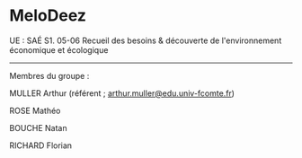 # MeloDeez

UE : SAÉ S1. 05-06 Recueil des besoins & découverte de l'environnement économique et écologique
 - - - - - - - - - - - - - - 
Membres du groupe : 

MULLER Arthur (référent ; arthur.muller@edu.univ-fcomte.fr)

ROSE Mathéo

BOUCHE Natan

RICHARD Florian

